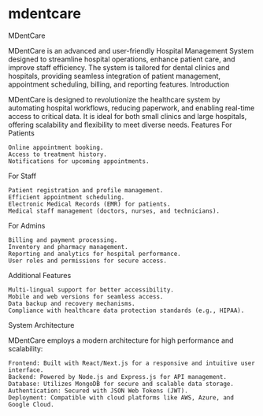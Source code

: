 # mdentcare
 MDentCare

MDentCare is an advanced and user-friendly Hospital Management System designed to streamline hospital operations, enhance patient care, and improve staff efficiency. The system is tailored for dental clinics and hospitals, providing seamless integration of patient management, appointment scheduling, billing, and reporting features.
Introduction

MDentCare is designed to revolutionize the healthcare system by automating hospital workflows, reducing paperwork, and enabling real-time access to critical data. It is ideal for both small clinics and large hospitals, offering scalability and flexibility to meet diverse needs.
Features
For Patients

    Online appointment booking.
    Access to treatment history.
    Notifications for upcoming appointments.

For Staff

    Patient registration and profile management.
    Efficient appointment scheduling.
    Electronic Medical Records (EMR) for patients.
    Medical staff management (doctors, nurses, and technicians).

For Admins

    Billing and payment processing.
    Inventory and pharmacy management.
    Reporting and analytics for hospital performance.
    User roles and permissions for secure access.

Additional Features

    Multi-lingual support for better accessibility.
    Mobile and web versions for seamless access.
    Data backup and recovery mechanisms.
    Compliance with healthcare data protection standards (e.g., HIPAA).

System Architecture

MDentCare employs a modern architecture for high performance and scalability:

    Frontend: Built with React/Next.js for a responsive and intuitive user interface.
    Backend: Powered by Node.js and Express.js for API management.
    Database: Utilizes MongoDB for secure and scalable data storage.
    Authentication: Secured with JSON Web Tokens (JWT).
    Deployment: Compatible with cloud platforms like AWS, Azure, and Google Cloud.
